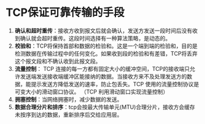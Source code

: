 ﻿# TCP保证可靠传输的手段
1. **确认和超时重传**：接收方收到报文后就会确认，发送方发送一段时间后没有收到确认就会超时重传。这段时间选择有一种算法策略，是动态的。
2. **校验和**：TCP将保持首部和数据的检验和。这是一个端到端的检验和，目的是检测数据在传输过程中的任何变化。如果收到段的检验和有差错，TCP将丢弃这个报文段和不确认收到此报文段。
3. **流量控制**： TCP 连接的每⼀⽅都有固定⼤⼩的缓冲空间，TCP的接收端只允许发送端发送接收端缓冲区能接纳的数据。当接收⽅来不及处理发送⽅的数据，能提示发送⽅降低发送的速率，防⽌包丢失。TCP 使⽤的流量控制协议是可变⼤⼩的滑动窗⼝协议。 （TCP 利⽤滑动窗⼝实现流量控制）
4. **拥塞控制**：当⽹络拥塞时，减少数据的发送。
5. **数据合理分片和排序**：tcp会按最大传输单元(MTU)合理分片，接收方会缓存未按序到达的数据，重新排序后交给应用层。
